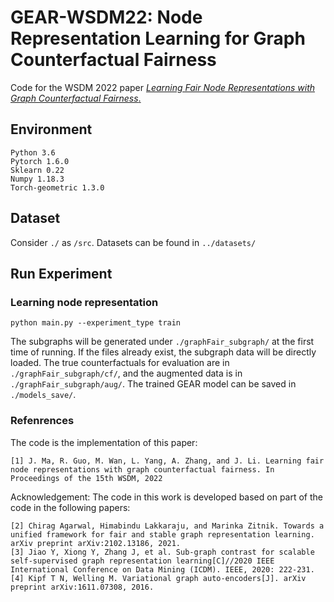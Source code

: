 # GEAR-WSDM22:  Node Representation Learning for Graph Counterfactual Fairness

Code for the WSDM 2022 paper [*Learning Fair Node Representations with Graph Counterfactual Fairness*.](https://arxiv.org/pdf/2201.03662.pdf)

## Environment
```
Python 3.6
Pytorch 1.6.0
Sklearn 0.22
Numpy 1.18.3
Torch-geometric 1.3.0 
```

## Dataset
Consider ```./``` as ```/src```.
Datasets can be found in ```../datasets/```

## Run Experiment
### Learning node representation
```
python main.py --experiment_type train
```
The subgraphs will be generated under ```./graphFair_subgraph/``` at the first time of running. If the files already exist, the subgraph data will be directly loaded. The true counterfactuals for evaluation are in ```./graphFair_subgraph/cf/```, and the augmented data is in ```./graphFair_subgraph/aug/```. The trained GEAR model can be saved in ```./models_save/```.

### Refenrences
The code is the implementation of this paper:
```
[1] J. Ma, R. Guo, M. Wan, L. Yang, A. Zhang, and J. Li. Learning fair node representations with graph counterfactual fairness. In Proceedings of the 15th WSDM, 2022
```
Acknowledgement: The code in this work is developed based on part of the code in the following papers:
```
[2] Chirag Agarwal, Himabindu Lakkaraju, and Marinka Zitnik. Towards a unified framework for fair and stable graph representation learning. arXiv preprint arXiv:2102.13186, 2021.
[3] Jiao Y, Xiong Y, Zhang J, et al. Sub-graph contrast for scalable self-supervised graph representation learning[C]//2020 IEEE International Conference on Data Mining (ICDM). IEEE, 2020: 222-231.
[4] Kipf T N, Welling M. Variational graph auto-encoders[J]. arXiv preprint arXiv:1611.07308, 2016.
```
